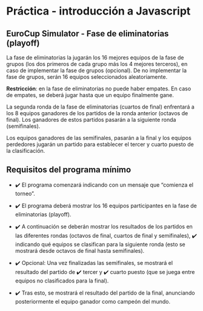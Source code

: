# Práctica - introducción a Javascript

## EuroCup Simulator - Fase de eliminatorias (playoff)

La fase de eliminatorias la jugarán los 16 mejores equipos de la fase de grupos (los dos primeros de cada grupo más los 4 mejores terceros), en caso de implementar la fase de grupos (opcional). De no implementar la fase de grupos, serán 16 equipos seleccionados aleatoriamente.

**Restricción**: en la fase de eliminatorias no puede haber empates. En caso de empates, se deberá jugar hasta que un equipo finalmente gane.

La segunda ronda de la fase de eliminatorias (cuartos de final) enfrentará a los 8 equipos ganadores de los partidos de la ronda anterior (octavos de final). Los ganadores de estos partidos pasarán a la siguiente ronda (semifinales).

Los equipos ganadores de las semifinales, pasarán a la final y los equipos perdedores jugarán un partido para establecer el tercer y cuarto puesto de la clasificación.

## Requisitos del programa mínimo
- ✔️ El programa comenzará indicando con un mensaje que “comienza el torneo”.

- ✔️ El programa deberá mostrar los 16 equipos participantes en la fase de eliminatorias (playoff).

- ✔️ A continuación se deberán mostrar los resultados de los partidos en las diferentes rondas (octavos de final, cuartos de final y semifinales), ✔️ indicando qué equipos se clasifican para la siguiente ronda (esto se mostrará desde octavos de final hasta semifinales).

- ✔️ Opcional: Una vez finalizadas las semifinales, se mostrará el resultado del partido de ✔️ tercer y ✔️ cuarto puesto (que se juega entre equipos no clasificados para la final).

- ✔️ Tras esto, se mostrará el resultado del partido de la final, anunciando posteriormente el equipo ganador como campeón del mundo.